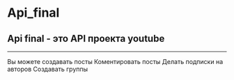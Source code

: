 # Api_final

## Api final - это API проекта youtube

---

Вы можете создавать посты
Коментировать посты
Делать подписки на авторов
Создавать группы
